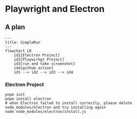 # Playwright and Electron

## A plan

```mermaid
---
title: SimpleRun
---
flowchart LR
    id1[Electron Project]
    id2[Playwirhgt Project]
    id3[run and take screenshot]
    id4[github action]
    id1 --> id2 --> id3 --> id4
```

### Electron Project

```shell
pnpm init
pnpm install electron
# when Electron failed to install correctly, please delete node_modules/electron and try installing again
node node_modules/electron/install.js
```